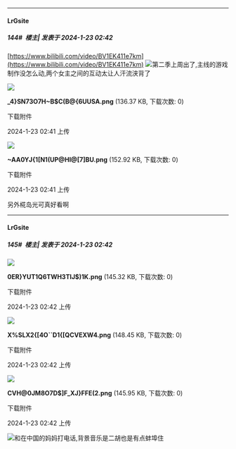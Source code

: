 
*****

####  LrGsite  
##### 144#         楼主| 发表于 2024-1-23 02:42

[https://www.bilibili.com/video/BV1EK411e7km](https://www.bilibili.com/video/BV1EK411e7km)
<img src="https://static.saraba1st.com/image/smiley/face2017/067.png" referrerpolicy="no-referrer">第二季上周出了,主线的游戏制作没怎么动,两个女主之间的互动太让人汗流浃背了

<img src="https://img.saraba1st.com/forum/202401/23/024101hkjcx8x5mzbj58dp.png" referrerpolicy="no-referrer">

<strong>_4}SN73O7H~B$C(B@{6UUSA.png</strong> (136.37 KB, 下载次数: 0)

下载附件

2024-1-23 02:41 上传

<img src="https://img.saraba1st.com/forum/202401/23/024101o0xjmmh105zml1ts.png" referrerpolicy="no-referrer">

<strong>~AA0YJ{1[N1(UP@HI@[7]BU.png</strong> (152.92 KB, 下载次数: 0)

下载附件

2024-1-23 02:41 上传

另外椛岛光可真好看啊

*****

####  LrGsite  
##### 145#         楼主| 发表于 2024-1-23 02:42

<img src="https://img.saraba1st.com/forum/202401/23/024222ud8s8119qf8o5o55.png" referrerpolicy="no-referrer">

<strong>0ER}YUT1Q6TWH3TIJ$)1K.png</strong> (145.32 KB, 下载次数: 0)

下载附件

2024-1-23 02:42 上传

<img src="https://img.saraba1st.com/forum/202401/23/024222ajl3darav2sj4s4s.png" referrerpolicy="no-referrer">

<strong>X%SLX2{[4O``D1{[QCVEXW4.png</strong> (148.45 KB, 下载次数: 0)

下载附件

2024-1-23 02:42 上传

<img src="https://img.saraba1st.com/forum/202401/23/024222ovuio5c0yghue4v4.png" referrerpolicy="no-referrer">

<strong>CVH@0JM8O7D$]F_XJ}FFE(2.png</strong> (145.95 KB, 下载次数: 0)

下载附件

2024-1-23 02:42 上传

<img src="https://static.saraba1st.com/image/smiley/face2017/044.png" referrerpolicy="no-referrer">和在中国的妈妈打电话,背景音乐是二胡也是有点蚌埠住


